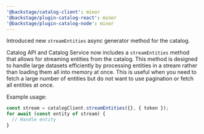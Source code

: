 ```yaml
---
'@backstage/catalog-client': minor
'@backstage/plugin-catalog-react': minor
'@backstage/plugin-catalog-node': minor
---
```


Introduced new `streamEntities` async generator method for the catalog.

Catalog API and Catalog Service now includes a `streamEntities` method that allows for streaming entities from the catalog.
This method is designed to handle large datasets efficiently by processing entities in a stream rather than loading them
all into memory at once. This is useful when you need to fetch a large number of entities but do not want to use pagination
or fetch all entities at once.

Example usage:

```ts
const stream = catalogClient.streamEntities({}, { token });
for await (const entity of stream) {
  // Handle entity
}
```
